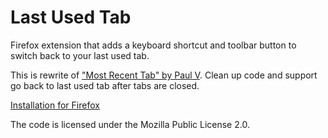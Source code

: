 Last Used Tab
===============

Firefox extension that adds a keyboard shortcut and toolbar button to switch back to your last used tab.

This is rewrite of ["Most Recent Tab" by Paul V](https://github.com/thePaulV/Most-Recent-Tab). Clean up code and support go back to last used tab after tabs are closed.

[Installation for Firefox](https://addons.mozilla.org/en-US/firefox/addon/last-used-tab/)

The code is licensed under the Mozilla Public License 2.0.
